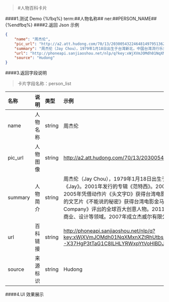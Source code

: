 >#人物百科卡片


####1.测试 Demo
{%fbq%}
term:##人物名称##
ner:##PERSON_NAME##
{%endfbq%}
####2.返回 Json 示例
```json
{
    "name": "周杰伦",
    "pic_url": "http://a2.att.hudong.com/70/13/20300543224648149795136240204_140.jpg",
    "summary": "周杰伦（Jay Chou），1979年1月18日出生于台湾新北，中国台湾流行乐男歌手、音乐人、演员、导演、编剧、监制、企业家等。2000年发行首张个人专辑《Jay》。2001年发行的专辑《范特西》。2002年举行The One世界巡回演唱会。2003年登上美国《时代周刊》。2004年获世界音乐大奖中国区最畅销艺人奖。2005年凭借动作片《头文字D》获得台湾电影金马奖、香港电影金像奖最佳新人奖。2006年起连续三年获得世界音乐大奖中国区最畅销艺人奖。2007年自编自导的文艺片《不能说的秘密》获得台湾电影金马奖年度台湾杰出电影奖。2009年入选美国CNN评出的25位亚洲最具影响力的人物。2010年入选美国《Fast Company》评出的全球百大创意人物。2011年主演好莱坞电影《青蜂侠》。2014年发行专辑《哎呦，不错哦》。2016年推出专辑《周杰伦的床边故事》。他还涉足商业、设计等领域。2007年成立杰威尔有限公司；2011年担任华硕笔电设计师并入股香港文化传信集团。2017年6月，周杰伦妻子昆凌二胎产子。",
    "url": "http://phoneapi.sanjiaoshou.net/nlp/q?key:xWjXVmJOMdh01NqXMxnXZtRhUtbs5PZ59V2ks5GSetNVli5d7PNyApDUbXABzxkY9zCzzpnkdtTFSPvomTlJcY6kophonFZENZuCWyEQJop2MOfV-X37HgP3tTaG1C8ILHLYRWxpYtVoHlBDJ6JxGMUC8SXcQzE-1AcXub47KyA=",
    "source": "Hudong"
}
```
####3.返回字段说明
>卡片字段名称：person_list

|名称|说明|类型|示例|
|:---|:---|:---|:---|
|name|人物名称|string|周杰伦|
|pic_url|人物图像|string|http://a2.att.hudong.com/70/13/20300543224648149795136240204_140.jpg|
|summary|人物简介|string|周杰伦（Jay Chou），1979年1月18日出生于台湾新北，中国台湾流行乐男歌手、音乐人、演员、导演、编剧、监制、企业家等。2000年发行首张个人专辑《Jay》。2001年发行的专辑《范特西》。2002年举行The One世界巡回演唱会。2003年登上美国《时代周刊》。2004年获世界音乐大奖中国区最畅销艺人奖。2005年凭借动作片《头文字D》获得台湾电影金马奖、香港电影金像奖最佳新人奖。2006年起连续三年获得世界音乐大奖中国区最畅销艺人奖。2007年自编自导的文艺片《不能说的秘密》获得台湾电影金马奖年度台湾杰出电影奖。2009年入选美国CNN评出的25位亚洲最具影响力的人物。2010年入选美国《Fast Company》评出的全球百大创意人物。2011年主演好莱坞电影《青蜂侠》。2014年发行专辑《哎呦，不错哦》。2016年推出专辑《周杰伦的床边故事》。他还涉足商业、设计等领域。2007年成立杰威尔有限公司；2011年担任华硕笔电设计师并入股香港文化传信集团。2017年6月，周杰伦妻子昆凌二胎产子。|
|url|百科链接|string|http://phoneapi.sanjiaoshou.net/nlp/q?key:xWjXVmJOMdh01NqXMxnXZtRhUtbs5PZ59V2ks5GSetNVli5d7PNyApDUbXABzxkY9zCzzpnkdtTFSPvomTlJcY6kophonFZENZuCWyEQJop2MOfV-X37HgP3tTaG1C8ILHLYRWxpYtVoHlBDJ6JxGMUC8SXcQzE-1AcXub47KyA=|
|source|来源标识|string|Hudong|

####4.UI 效果展示




